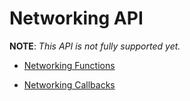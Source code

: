 # Networking API

**NOTE**: _This API is not fully supported yet._

* [Networking Functions](./networking-api/Networking-Functions.html)

* [Networking Callbacks](./networking-api/Networking-Callbacks.html)
